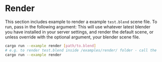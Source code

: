 # Render
This section includes example to render a example `test.blend` scene file. 
To run, pass in the following argument: This will use whatever latest blender you have installed in your server settings, and render the default scene, or unless override with the optional argument, your blender scene file.
```bash
cargo run --example render [path/to.blend]
# e.g. to render test.blend inside /examples/render/ folder - call the following line:
cargo run --example render
```

